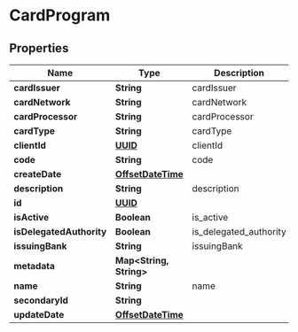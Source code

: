 
# CardProgram

## Properties
Name | Type | Description | Notes
------------ | ------------- | ------------- | -------------
**cardIssuer** | **String** | cardIssuer | 
**cardNetwork** | **String** | cardNetwork | 
**cardProcessor** | **String** | cardProcessor | 
**cardType** | **String** | cardType | 
**clientId** | [**UUID**](UUID.md) | clientId |  [optional]
**code** | **String** | code |  [optional]
**createDate** | [**OffsetDateTime**](OffsetDateTime.md) |  |  [optional]
**description** | **String** | description |  [optional]
**id** | [**UUID**](UUID.md) |  |  [optional]
**isActive** | **Boolean** | is_active |  [optional]
**isDelegatedAuthority** | **Boolean** | is_delegated_authority |  [optional]
**issuingBank** | **String** | issuingBank | 
**metadata** | **Map&lt;String, String&gt;** |  |  [optional]
**name** | **String** | name | 
**secondaryId** | **String** |  |  [optional]
**updateDate** | [**OffsetDateTime**](OffsetDateTime.md) |  |  [optional]



